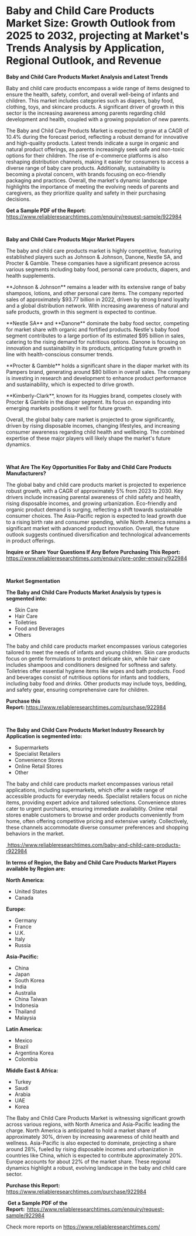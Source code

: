 <p><h1>Baby and Child Care Products Market Size: Growth Outlook from 2025 to 2032, projecting at Market's Trends Analysis by Application, Regional Outlook, and Revenue</h1></p><p><strong>Baby and Child Care Products Market Analysis and Latest Trends</strong></p>
<p><p>Baby and child care products encompass a wide range of items designed to ensure the health, safety, comfort, and overall well-being of infants and children. This market includes categories such as diapers, baby food, clothing, toys, and skincare products. A significant driver of growth in this sector is the increasing awareness among parents regarding child development and health, coupled with a growing population of new parents. </p><p>The Baby and Child Care Products Market is expected to grow at a CAGR of 10.4% during the forecast period, reflecting a robust demand for innovative and high-quality products. Latest trends indicate a surge in organic and natural product offerings, as parents increasingly seek safe and non-toxic options for their children. The rise of e-commerce platforms is also reshaping distribution channels, making it easier for consumers to access a diverse range of baby care products. Additionally, sustainability is becoming a pivotal concern, with brands focusing on eco-friendly packaging and practices. Overall, the market's dynamic landscape highlights the importance of meeting the evolving needs of parents and caregivers, as they prioritize quality and safety in their purchasing decisions.</p></p>
<p><strong>Get a Sample PDF of the Report:&nbsp;</strong> <a href="https://www.reliableresearchtimes.com/enquiry/request-sample/922984?utm_campaign=2199&utm_medium=2&utm_source=Github&utm_content=ia&utm_term=05042025&utm_id=baby-and-child-care-products">https://www.reliableresearchtimes.com/enquiry/request-sample/922984</a></p>
<p>&nbsp;</p>
<p><strong>Baby and Child Care Products Major Market Players</strong></p>
<p><p>The baby and child care products market is highly competitive, featuring established players such as Johnson & Johnson, Danone, Nestle SA, and Procter & Gamble. These companies have a significant presence across various segments including baby food, personal care products, diapers, and health supplements.</p><p>**Johnson & Johnson** remains a leader with its extensive range of baby shampoos, lotions, and other personal care items. The company reported sales of approximately $93.77 billion in 2022, driven by strong brand loyalty and a global distribution network. With increasing awareness of natural and safe products, growth in this segment is expected to continue.</p><p>**Nestle SA** and **Danone** dominate the baby food sector, competing for market share with organic and fortified products. Nestle's baby food segment contributes to a large portion of its estimated $95 billion in sales, catering to the rising demand for nutritious options. Danone is focusing on innovation and sustainability in its products, anticipating future growth in line with health-conscious consumer trends.</p><p>**Procter & Gamble** holds a significant share in the diaper market with its Pampers brand, generating around $80 billion in overall sales. The company is investing in research and development to enhance product performance and sustainability, which is expected to drive growth.</p><p>**Kimberly-Clark**, known for its Huggies brand, competes closely with Procter & Gamble in the diaper segment. Its focus on expanding into emerging markets positions it well for future growth.</p><p>Overall, the global baby care market is projected to grow significantly, driven by rising disposable incomes, changing lifestyles, and increasing consumer awareness regarding child health and wellbeing. The combined expertise of these major players will likely shape the market's future dynamics.</p></p>
<p>&nbsp;</p>
<p><strong>What Are The Key Opportunities For Baby and Child Care Products Manufacturers?</strong></p>
<p><p>The global baby and child care products market is projected to experience robust growth, with a CAGR of approximately 5% from 2023 to 2030. Key drivers include increasing parental awareness of child safety and health, rising disposable incomes, and growing urbanization. Eco-friendly and organic product demand is surging, reflecting a shift towards sustainable consumer choices. The Asia-Pacific region is expected to lead growth due to a rising birth rate and consumer spending, while North America remains a significant market with advanced product innovation. Overall, the future outlook suggests continued diversification and technological advancements in product offerings.</p></p>
<p><strong>Inquire or Share Your Questions If Any Before Purchasing This Report:</strong> <a href="https://www.reliableresearchtimes.com/enquiry/pre-order-enquiry/922984?utm_campaign=2199&utm_medium=2&utm_source=Github&utm_content=ia&utm_term=05042025&utm_id=baby-and-child-care-products">https://www.reliableresearchtimes.com/enquiry/pre-order-enquiry/922984</a></p>
<p>&nbsp;</p>
<p><strong>Market Segmentation</strong></p>
<p><strong>The Baby and Child Care Products Market Analysis by types is segmented into:</strong></p>
<p><ul><li>Skin Care</li><li>Hair Care</li><li>Toiletries</li><li>Food and Beverages</li><li>Others</li></ul></p>
<p><p>The baby and child care products market encompasses various categories tailored to meet the needs of infants and young children. Skin care products focus on gentle formulations to protect delicate skin, while hair care includes shampoos and conditioners designed for softness and safety. Toiletries offer essential hygiene items like wipes and bath products. Food and beverages consist of nutritious options for infants and toddlers, including baby food and drinks. Other products may include toys, bedding, and safety gear, ensuring comprehensive care for children.</p></p>
<p><strong>Purchase this Report:&nbsp;</strong><a href="https://www.reliableresearchtimes.com/purchase/922984?utm_campaign=2199&utm_medium=2&utm_source=Github&utm_content=ia&utm_term=05042025&utm_id=baby-and-child-care-products">https://www.reliableresearchtimes.com/purchase/922984</a></p>
<p>&nbsp;</p>
<p><strong>The Baby and Child Care Products Market Industry Research by Application is segmented into:</strong></p>
<p><ul><li>Supermarkets</li><li>Specialist Retailers</li><li>Convenience Stores</li><li>Online Retail Stores</li><li>Other</li></ul></p>
<p><p>The baby and child care products market encompasses various retail applications, including supermarkets, which offer a wide range of accessible products for everyday needs. Specialist retailers focus on niche items, providing expert advice and tailored selections. Convenience stores cater to urgent purchases, ensuring immediate availability. Online retail stores enable customers to browse and order products conveniently from home, often offering competitive pricing and extensive variety. Collectively, these channels accommodate diverse consumer preferences and shopping behaviors in the market.</p></p>
<p><a href="https://www.reliableresearchtimes.com/baby-and-child-care-products-r922984?utm_campaign=2199&utm_medium=2&utm_source=Github&utm_content=ia&utm_term=05042025&utm_id=baby-and-child-care-products">&nbsp;https://www.reliableresearchtimes.com/baby-and-child-care-products-r922984</a></p>
<p><strong>In terms of Region, the Baby and Child Care Products Market Players available by Region are:</strong></p>
<p>
    <p> <strong> North America: </strong>
        <ul>
            <li>United States</li>
            <li>Canada</li>
        </ul>
        </p> 
    <p> <strong> Europe: </strong>
        <ul>
            <li>Germany</li>
            <li>France</li>
            <li>U.K.</li>
            <li>Italy</li>
            <li>Russia</li>
        </ul>
        </p> 
    <p> <strong> Asia-Pacific: </strong>
        <ul>
            <li>China</li>
            <li>Japan</li>
            <li>South Korea</li>
            <li>India</li>
            <li>Australia</li>
            <li>China Taiwan</li>
            <li>Indonesia</li>
            <li>Thailand</li>
            <li>Malaysia</li>
        </ul>
        </p> 
    <p> <strong> Latin America: </strong>
        <ul>
            <li>Mexico</li>
            <li>Brazil</li>
            <li>Argentina Korea</li>
            <li>Colombia</li>
        </ul>
        </p> 
    <p> <strong> Middle East & Africa: </strong>
        <ul>
            <li>Turkey</li>
            <li>Saudi</li>
            <li>Arabia</li>
            <li>UAE</li>
            <li>Korea</li>
        </ul>
    </p>
    </p>
<p><p>The Baby and Child Care Products Market is witnessing significant growth across various regions, with North America and Asia-Pacific leading the charge. North America is anticipated to hold a market share of approximately 30%, driven by increasing awareness of child health and wellness. Asia-Pacific is also expected to dominate, projecting a share around 28%, fueled by rising disposable incomes and urbanization in countries like China, which is expected to contribute approximately 20%. Europe accounts for about 22% of the market share. These regional dynamics highlight a robust, evolving landscape in the baby and child care sector.</p></p>
<p><strong>Purchase this Report: </strong><a href="https://www.reliableresearchtimes.com/purchase/922984?utm_campaign=2199&utm_medium=2&utm_source=Github&utm_content=ia&utm_term=05042025&utm_id=baby-and-child-care-products">https://www.reliableresearchtimes.com/purchase/922984</a></p>
<p>&nbsp;<strong>Get a Sample PDF of the Report:&nbsp;&nbsp;</strong><a href="https://www.reliableresearchtimes.com/enquiry/request-sample/922984?utm_campaign=2199&utm_medium=2&utm_source=Github&utm_content=ia&utm_term=05042025&utm_id=baby-and-child-care-products">https://www.reliableresearchtimes.com/enquiry/request-sample/922984</a></p>
<p><strong></strong></p>
<p>Check more reports on <a href="https://www.reliableresearchtimes.com/?utm_campaign=2199&utm_medium=2&utm_source=Github&utm_content=ia&utm_term=05042025&utm_id=baby-and-child-care-products">https://www.reliableresearchtimes.com/</a></p>
